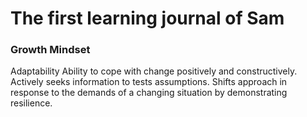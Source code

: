 # The first learning journal of Sam
### Growth Mindset
Adaptability
Ability to cope with change positively and constructively. Actively seeks information to tests assumptions. Shifts approach in response to the demands of a changing situation by demonstrating resilience.
